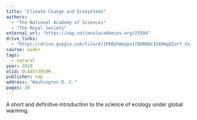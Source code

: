 ```yaml
---
title: "Climate Change and Ecosystems"
authors:
  - "The National Academy of Sciences"
  - "The Royal Society"
external_url: "https://nap.nationalacademies.org/25504"
drive_links:
  - "https://drive.google.com/file/d/1PR6GhWnppoIf8DM8NiIhX8Hg8Zorf_Xx/view?usp=drivesdk"
course: wider
tags:
  - natural
year: 2019
olid: OL48573959M
publisher: nap
address: "Washington D. C."
pages: 28
---
```


A short and definitive introduction to the science of ecology under global warming.
